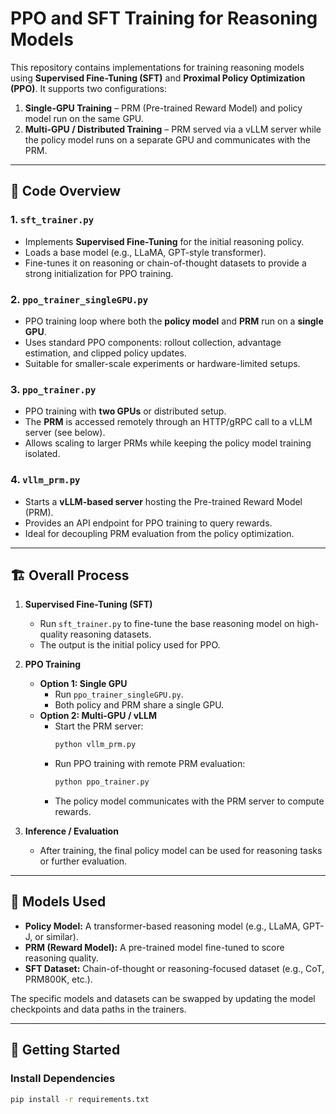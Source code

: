 # PPO and SFT Training for Reasoning Models

This repository contains implementations for training reasoning models using **Supervised Fine-Tuning (SFT)** and **Proximal Policy Optimization (PPO)**. It supports two configurations:

1. **Single-GPU Training** – PRM (Pre-trained Reward Model) and policy model run on the same GPU.
2. **Multi-GPU / Distributed Training** – PRM served via a vLLM server while the policy model runs on a separate GPU and communicates with the PRM.

---

## 📂 Code Overview

### **1. `sft_trainer.py`**
- Implements **Supervised Fine-Tuning** for the initial reasoning policy.
- Loads a base model (e.g., LLaMA, GPT-style transformer).
- Fine-tunes it on reasoning or chain-of-thought datasets to provide a strong initialization for PPO training.

### **2. `ppo_trainer_singleGPU.py`**
- PPO training loop where both the **policy model** and **PRM** run on a **single GPU**.
- Uses standard PPO components: rollout collection, advantage estimation, and clipped policy updates.
- Suitable for smaller-scale experiments or hardware-limited setups.

### **3. `ppo_trainer.py`**
- PPO training with **two GPUs** or distributed setup.
- The **PRM** is accessed remotely through an HTTP/gRPC call to a vLLM server (see below).
- Allows scaling to larger PRMs while keeping the policy model training isolated.

### **4. `vllm_prm.py`**
- Starts a **vLLM-based server** hosting the Pre-trained Reward Model (PRM).
- Provides an API endpoint for PPO training to query rewards.
- Ideal for decoupling PRM evaluation from the policy optimization.

---

## 🏗️ Overall Process

1. **Supervised Fine-Tuning (SFT)**
   - Run `sft_trainer.py` to fine-tune the base reasoning model on high-quality reasoning datasets.
   - The output is the initial policy used for PPO.

2. **PPO Training**
   - **Option 1: Single GPU**
     - Run `ppo_trainer_singleGPU.py`.
     - Both policy and PRM share a single GPU.
   - **Option 2: Multi-GPU / vLLM**
     - Start the PRM server:
       ```bash
       python vllm_prm.py
       ```
     - Run PPO training with remote PRM evaluation:
       ```bash
       python ppo_trainer.py
       ```
     - The policy model communicates with the PRM server to compute rewards.

3. **Inference / Evaluation**
   - After training, the final policy model can be used for reasoning tasks or further evaluation.

---

## 🔧 Models Used

- **Policy Model:** A transformer-based reasoning model (e.g., LLaMA, GPT-J, or similar).
- **PRM (Reward Model):** A pre-trained model fine-tuned to score reasoning quality.
- **SFT Dataset:** Chain-of-thought or reasoning-focused dataset (e.g., CoT, PRM800K, etc.).

The specific models and datasets can be swapped by updating the model checkpoints and data paths in the trainers.

---

## 🚀 Getting Started

### **Install Dependencies**
```bash
pip install -r requirements.txt

